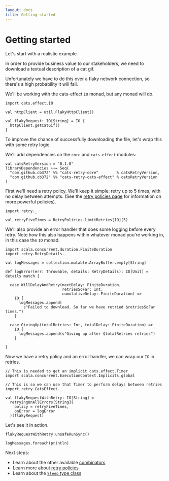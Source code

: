 ```yaml
---
layout: docs
title: Getting started
---
```


# Getting started

Let's start with a realistic example.

In order to provide business value to our stakeholders, we need to download a
textual description of a cat gif.

Unfortunately we have to do this over a flaky network connection, so there's a
high probability it will fail.

We'll be working with the cats-effect `IO` monad, but any monad will do.

```tut:book
import cats.effect.IO

val httpClient = util.FlakyHttpClient()

val flakyRequest: IO[String] = IO {
  httpClient.getCatGif()
}
```

To improve the chance of successfully downloading the file, let's wrap this with
some retry logic.

We'll add dependencies on the `core` and `cats-effect` modules:

```
val catsRetryVersion = "0.1.0"
libraryDependencies ++= Seq(
  "com.github.cb372" %% "cats-retry-core"        % catsRetryVersion,
  "com.github.cb372" %% "cats-retry-cats-effect" % catsRetryVersion
)
```

First we'll need a retry policy. We'll keep it simple: retry up to 5 times, with
no delay between attempts. (See the [retry policies page](policies.html) for
information on more powerful policies).

```tut:book
import retry._

val retryFiveTimes = RetryPolicies.limitRetries[IO](5)
```

We'll also provide an error handler that does some logging before every retry.
Note how this also happens within whatever monad you're working in, in this case
the `IO` monad.

```tut:book
import scala.concurrent.duration.FiniteDuration
import retry.RetryDetails._

val logMessages = collection.mutable.ArrayBuffer.empty[String]

def logError(err: Throwable, details: RetryDetails): IO[Unit] = details match {

  case WillDelayAndRetry(nextDelay: FiniteDuration,
                         retriesSoFar: Int,
                         cumulativeDelay: FiniteDuration) =>
    IO {
      logMessages.append(
        s"Failed to download. So far we have retried $retriesSoFar times.")
    }

  case GivingUp(totalRetries: Int, totalDelay: FiniteDuration) =>
    IO {
      logMessages.append(s"Giving up after $totalRetries retries")
    }

}
```

Now we have a retry policy and an error handler, we can wrap our `IO` in
retries.

```tut:book
// This is needed to get an implicit cats.effect.Timer
import scala.concurrent.ExecutionContext.Implicits.global

// This is so we can use that Timer to perform delays between retries
import retry.CatsEffect._

val flakyRequestWithRetry: IO[String] =
  retryingOnAllErrors[String](
    policy = retryFiveTimes,
    onError = logError
  )(flakyRequest)
```

Let's see it in action.

```tut
flakyRequestWithRetry.unsafeRunSync()

logMessages.foreach(println)
```

Next steps:

* Learn about the other available [combinators](combinators.html)
* Learn more about [retry policies](policies.html)
* Learn about the [`Sleep` type class](sleep.html)
